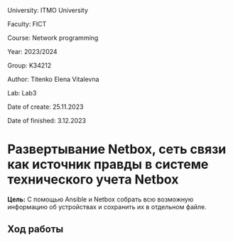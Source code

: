 University: ITMO University

Faculty: FICT

Course: Network programming

Year: 2023/2024

Group: K34212

Author: Titenko Elena Vitalevna

Lab: Lab3

Date of create: 25.11.2023

Date of finished: 3.12.2023

# Развертывание Netbox, сеть связи как источник правды в системе технического учета Netbox

**Цель:** С помощью Ansible и Netbox собрать всю возможную информацию об устройствах и сохранить их в отдельном файле.

## Ход работы
